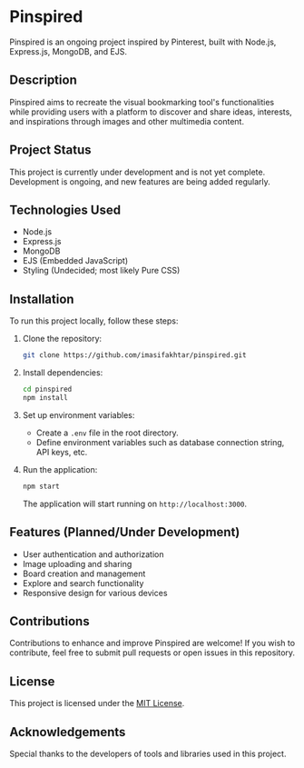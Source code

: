 # Pinspired

Pinspired is an ongoing project inspired by Pinterest, built with Node.js, Express.js, MongoDB, and EJS.

## Description

Pinspired aims to recreate the visual bookmarking tool's functionalities while providing users with a platform to discover and share ideas, interests, and inspirations through images and other multimedia content.

## Project Status

This project is currently under development and is not yet complete. Development is ongoing, and new features are being added regularly.

## Technologies Used

- Node.js
- Express.js
- MongoDB
- EJS (Embedded JavaScript)
- Styling (Undecided; most likely Pure CSS)

## Installation

To run this project locally, follow these steps:

1. Clone the repository:

   ```bash
   git clone https://github.com/imasifakhtar/pinspired.git
   ```

2. Install dependencies:

   ```bash
   cd pinspired
   npm install
   ```

3. Set up environment variables:

   - Create a `.env` file in the root directory.
   - Define environment variables such as database connection string, API keys, etc.

4. Run the application:

   ```bash
   npm start
   ```

   The application will start running on `http://localhost:3000`.

## Features (Planned/Under Development)

- User authentication and authorization
- Image uploading and sharing
- Board creation and management
- Explore and search functionality
- Responsive design for various devices

## Contributions

Contributions to enhance and improve Pinspired are welcome! If you wish to contribute, feel free to submit pull requests or open issues in this repository.

## License

This project is licensed under the [MIT License](LICENSE).

## Acknowledgements

Special thanks to the developers of tools and libraries used in this project.